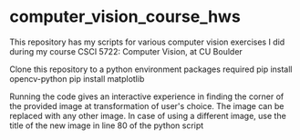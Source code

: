 # computer_vision_course_hws
This repository has my scripts for various computer vision exercises I did during my course CSCI 5722: Computer Vision, at CU Boulder

Clone this repository to a python environment
packages required
pip install opencv-python
pip install matplotlib

Running the code gives an interactive experience in finding the corner of the provided image at transformation of user's choice. The image can be replaced with any other image.
In case of using a different image, use the title of the new image in line 80 of the python script
